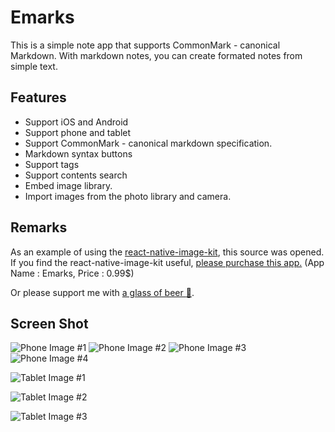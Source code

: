 # Emarks

This is a simple note app that supports CommonMark - canonical Markdown.
With markdown notes, you can create formated notes from simple text.

## Features

- Support iOS and Android
- Support phone and tablet
- Support CommonMark - canonical markdown specification.
- Markdown syntax buttons
- Support tags
- Support contents search
- Embed image library.
- Import images from the photo library and camera.

## Remarks

As an example of using the [react-native-image-kit](https://github.com/rheesh/react-native-image-kit),
this source was opened. 
If you find the react-native-image-kit useful, [please purchase this app.](https://play.google.com/store/apps/details?id=com.snac.mdnote)
(App Name : Emarks, Price : 0.99$)

Or please support me with [a glass of beer :beer:](https://www.paypal.me/SeunghoYi).  

## Screen Shot

![Phone Image #1](./assets/androidPhoneA.png) ![Phone Image #2](./assets/androidPhoneB.png)
![Phone Image #3](./assets/androidPhoneC.png) ![Phone Image #4](./assets/androidPhoneD.png)

![Tablet Image #1](./assets/androidTabletA.png) 

![Tablet Image #2](./assets/androidTabletB.png)

![Tablet Image #3](./assets/androidTabletC.png)

